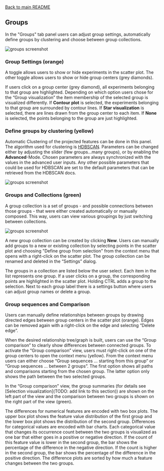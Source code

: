 [Back to main README](../../README.md#tab-documentation)

[//]: # (document start)

## Groups
In the "Groups" tab panel users can adjust group settings, automatically define groups by clustering and choose between group collections.


![groups screenshot](https://user-images.githubusercontent.com/45741696/227916797-29ef0bc5-0638-4ebd-acd3-9ad4d613f8e9.png)



### Group Settings (orange)
A toggle allows users to show or hide experiments in the scatter plot. The other toggle allows users to show or hide group centers (grey diamonds).

If users click on a group center (grey diamond), all experiments belonging to that group are highlighted. Depending on which option users chose for the “Group visualization” the item membership of the selected group is visualized differently.  If **Contour plot** is selected, the experiments belonging to that group are surrounded by contour lines. If **Star visualization** is selected, there are lines drawn from the group center to each item. If **None** is selected, the points belonging to the group are just highlighted.

### Define groups by clustering (yellow)
Automatic Clustering of the projected features can be done in this panel. The algorithm used for clustering is [HDBSCAN](https://hdbscan.readthedocs.io/). 
Parameters can be changed either by adjusting the slider (few groups...many groups), or by enabling the **Advanced**-Mode. Chosen parameters are always synchronized with the values in the advanced user inputs. Any other possible parameters that could be used for HDBSCAN are set to the default parameters that can be retrieved from the HDBSCAN docs.

![groups screenshot](https://user-images.githubusercontent.com/45741696/227916909-993fd38a-a396-45db-b41b-1e2434a21fa3.png)


### Groups and Collections (green)
A group collection is a set of groups - and possible connections between those groups - that were either created automatically or manually composed. This way, users can view various groupings by just switching between collections.


![groups screenshot](https://user-images.githubusercontent.com/45741696/227917115-4149b61b-c2eb-422a-be39-8a00718c4bd0.png)


A new group collection can be created by clicking **New**. 
Users can manually add groups to a new or existing collection by selecting points in the scatter plot and choosing "Define group from selection" from the context menu that opens with a right-click on the scatter plot.
The group collection can be renamed and deleted in the “Settings” dialog.

The groups in a collection are listed below the user select. Each item in the list represents one group. If a user clicks on a group, the corresponding points are highlighted in the scatter plot.
Holding CTRL adds a group to the selection.
Next to each group label there is a settings button where users can adjust group names or delete a group.

### Group sequences and Comparison
Users can manually define relationships between groups by drawing directed edges between group centers in the scatter plot (orange). Edges can be removed again with a right-click on the edge and selecting “Delete edge”. 


When the desired relationship tree/graph is built, users can use the “Group comparison” to clearly show differences between connected groups. 
To activate the “Group comparison” view, users must right-click on one of the group centers to open the context menu (yellow). From the context menu users can either choose “Group sequences … starting from this group” or “Group sequences … between 2 groups”. The first option shows all paths and comparisons starting from the chosen group. The latter option only shows the path between the two selected groups.

In the “Group comparison” view, the group summaries (for details see [Selection visualization](TODO: add link to this section)) are shown on the left part of the view and the comparison between two groups is shown on the right part of the view (green).

The differences for numerical features are encoded with two box plots. The upper box plot shows the feature value distribution of the first group and the lower box plot shows the distribution of the second group. 
Differences for categorical values are encoded with bar charts. Each categorical value that changes its occurrence count between the two groups is visualized as one bar that either goes in a positive or negative direction. If the count of this feature value is lower in the second group, the bar shows the percentage of the difference in the negative direction. If the count is higher in the second group, the bar shows the percentage of the difference in the positive direction.
The difference plots are sorted by how much a feature changes between the two groups.
